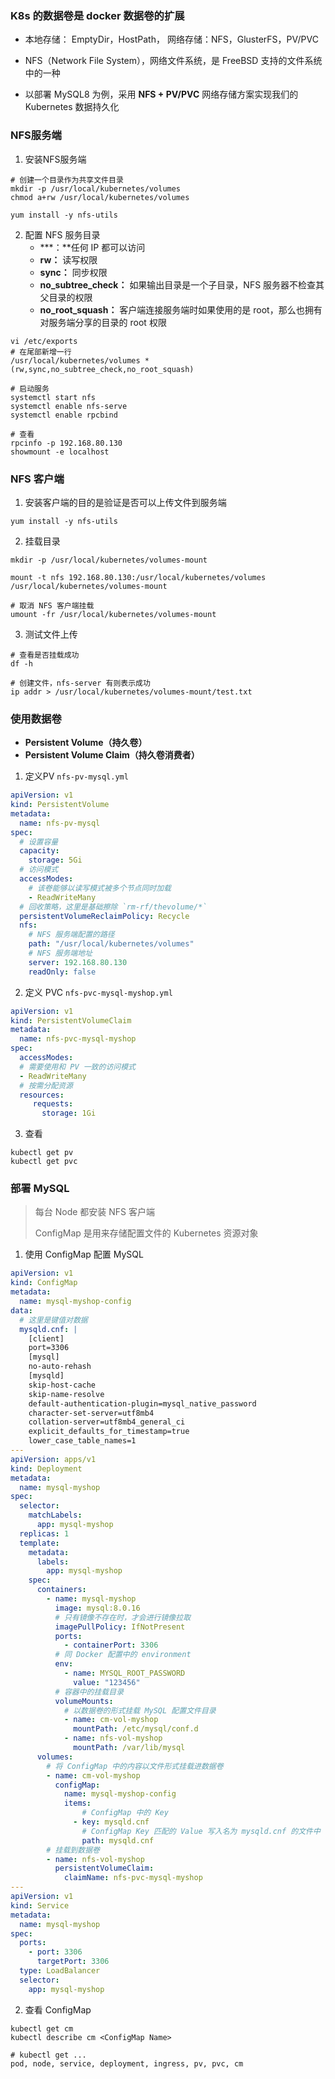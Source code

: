 ### K8s 的数据卷是 docker 数据卷的扩展

* 本地存储： EmptyDir，HostPath， 网络存储：NFS，GlusterFS，PV/PVC

* NFS（Network File System），网络文件系统，是 FreeBSD 支持的文件系统中的一种

* 以部署 MySQL8 为例，采用 **NFS + PV/PVC** 网络存储方案实现我们的 Kubernetes 数据持久化

### NFS服务端

1. 安装NFS服务端

```shell
# 创建一个目录作为共享文件目录
mkdir -p /usr/local/kubernetes/volumes
chmod a+rw /usr/local/kubernetes/volumes

yum install -y nfs-utils
```

2. 配置 NFS 服务目录
   * ***：**任何 IP 都可以访问
   * **rw：** 读写权限
   * **sync：** 同步权限
   * **no_subtree_check：** 如果输出目录是一个子目录，NFS 服务器不检查其父目录的权限
   * **no_root_squash：** 客户端连接服务端时如果使用的是 root，那么也拥有对服务端分享的目录的 root 权限

```shell
vi /etc/exports
# 在尾部新增一行
/usr/local/kubernetes/volumes *(rw,sync,no_subtree_check,no_root_squash)

# 启动服务
systemctl start nfs
systemctl enable nfs-serve
systemctl enable rpcbind

# 查看
rpcinfo -p 192.168.80.130
showmount -e localhost
```

### NFS 客户端

1. 安装客户端的目的是验证是否可以上传文件到服务端

```shell
yum install -y nfs-utils
```

2. 挂载目录

```shell
mkdir -p /usr/local/kubernetes/volumes-mount

mount -t nfs 192.168.80.130:/usr/local/kubernetes/volumes /usr/local/kubernetes/volumes-mount

# 取消 NFS 客户端挂载
umount -fr /usr/local/kubernetes/volumes-mount
```

3. 测试文件上传

```shell
# 查看是否挂载成功
df -h

# 创建文件，nfs-server 有则表示成功
ip addr > /usr/local/kubernetes/volumes-mount/test.txt
```

### 使用数据卷

* **Persistent Volume（持久卷）**
*  **Persistent Volume Claim（持久卷消费者）**

1. 定义PV `nfs-pv-mysql.yml`

```yaml
apiVersion: v1
kind: PersistentVolume
metadata:
  name: nfs-pv-mysql
spec:
  # 设置容量
  capacity:
    storage: 5Gi
  # 访问模式
  accessModes:
    # 该卷能够以读写模式被多个节点同时加载
    - ReadWriteMany
  # 回收策略，这里是基础擦除 `rm-rf/thevolume/*`
  persistentVolumeReclaimPolicy: Recycle
  nfs:
    # NFS 服务端配置的路径
    path: "/usr/local/kubernetes/volumes"
    # NFS 服务端地址
    server: 192.168.80.130
    readOnly: false
```

2. 定义 PVC `nfs-pvc-mysql-myshop.yml`

```yaml
apiVersion: v1
kind: PersistentVolumeClaim
metadata:
  name: nfs-pvc-mysql-myshop
spec:
  accessModes:
  # 需要使用和 PV 一致的访问模式
  - ReadWriteMany
  # 按需分配资源
  resources:
     requests:
       storage: 1Gi
```

3. 查看

```shell
kubectl get pv
kubectl get pvc
```

### 部署 MySQL

> 每台 Node 都安装 NFS 客户端
>
> ConfigMap 是用来存储配置文件的 Kubernetes 资源对象

1. 使用 ConfigMap 配置 MySQL

```yaml
apiVersion: v1
kind: ConfigMap
metadata:
  name: mysql-myshop-config
data:
  # 这里是键值对数据
  mysqld.cnf: |
    [client]
    port=3306
    [mysql]
    no-auto-rehash
    [mysqld]
    skip-host-cache
    skip-name-resolve
    default-authentication-plugin=mysql_native_password
    character-set-server=utf8mb4
    collation-server=utf8mb4_general_ci
    explicit_defaults_for_timestamp=true
    lower_case_table_names=1
---
apiVersion: apps/v1
kind: Deployment
metadata:
  name: mysql-myshop
spec:
  selector:
    matchLabels:
      app: mysql-myshop
  replicas: 1
  template:
    metadata:
      labels:
        app: mysql-myshop
    spec:
      containers:
        - name: mysql-myshop
          image: mysql:8.0.16
          # 只有镜像不存在时，才会进行镜像拉取
          imagePullPolicy: IfNotPresent
          ports:
            - containerPort: 3306
          # 同 Docker 配置中的 environment
          env:
            - name: MYSQL_ROOT_PASSWORD
              value: "123456"
          # 容器中的挂载目录
          volumeMounts:
          	# 以数据卷的形式挂载 MySQL 配置文件目录
            - name: cm-vol-myshop
              mountPath: /etc/mysql/conf.d
            - name: nfs-vol-myshop
              mountPath: /var/lib/mysql
      volumes:
      	# 将 ConfigMap 中的内容以文件形式挂载进数据卷
        - name: cm-vol-myshop
          configMap:
            name: mysql-myshop-config
            items:
                # ConfigMap 中的 Key
              - key: mysqld.cnf
                # ConfigMap Key 匹配的 Value 写入名为 mysqld.cnf 的文件中
                path: mysqld.cnf
        # 挂载到数据卷
        - name: nfs-vol-myshop
          persistentVolumeClaim:
            claimName: nfs-pvc-mysql-myshop
---
apiVersion: v1
kind: Service
metadata:
  name: mysql-myshop
spec:
  ports:
    - port: 3306
      targetPort: 3306
  type: LoadBalancer
  selector:
    app: mysql-myshop
```

2. 查看 ConfigMap

```shell
kubectl get cm
kubectl describe cm <ConfigMap Name>

# kubectl get ...
pod, node, service, deployment, ingress, pv, pvc, cm
```

